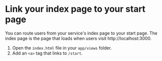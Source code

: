 # Link your index page to your start page

You can route users from your service's index page to your start page. The index page is the page that loads when users visit http://localhost:3000.

1. Open the `index.html` file in your `app/views` folder.
2. Add an `<a>` tag that links to `/start`.

